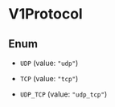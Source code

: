 

# V1Protocol

## Enum


* `UDP` (value: `"udp"`)

* `TCP` (value: `"tcp"`)

* `UDP_TCP` (value: `"udp_tcp"`)



